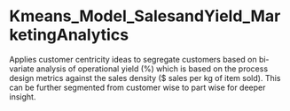 # Kmeans_Model_SalesandYield_MarketingAnalytics
Applies customer centricity ideas to segregate customers based on bi-variate analysis of operational yield (%) which is based on the process design metrics against the sales density ($ sales per kg of item sold). This can be further segmented from customer wise to part wise for deeper insight.
